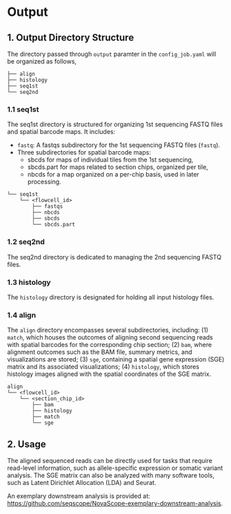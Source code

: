 # Output

## 1. Output Directory Structure

The directory passed through `output` paramter in the `config_job.yaml` will be organized as follows, 

```
├── align
├── histology
├── seq1st
└── seq2nd
```

### 1.1 seq1st

The seq1st directory is structured for organizing 1st sequencing FASTQ files and spatial barcode maps. It includes:

* `fastq`: A fastqs subdirectory for the 1st sequencing FASTQ files (`fastq`).
* Three subdirectories for spatial barcode maps:
    * sbcds for maps of individual tiles from the 1st sequencing,
    * sbcds.part for maps related to section chips, organized per tile,
    * nbcds for a map organized on a per-chip basis, used in later processing.

```
└── seq1st
    └── <flowcell_id>
        ├── fastqs
        ├── nbcds
        ├── sbcds
        └── sbcds.part
```

### 1.2 seq2nd

The seq2nd directory is dedicated to managing the 2nd sequencing FASTQ files.

### 1.3 histology

The `histology` directory is designated for holding all input histology files.

### 1.4 align

The `align` directory encompasses several subdirectories, including: 
(1) `match`, which houses the outcomes of aligning second sequencing reads with spatial barcodes for the corresponding chip section; 
(2) `bam`, where alignment outcomes such as the BAM file, summary metrics, and visualizations are stored; 
(3) `sge`, containing a spatial gene expression (SGE) matrix and its associated visualizations; 
(4) `histology`, which stores histology images aligned with the spatial coordinates of the SGE matrix.

```
align
└── <flowcell_id>
    └── <section_chip_id>
        ├── bam
        ├── histology
        ├── match
        └── sge
```

## 2. Usage

The aligned sequenced reads can be directly used for tasks that require read-level information, such as allele-specific expression or somatic variant analysis. The SGE matrix can also be analyzed with many software tools, such as Latent Dirichlet Allocation (LDA) and Seurat. 

An exemplary downstream analysis is provided at: https://github.com/seqscope/NovaScope-exemplary-downstream-analysis.
